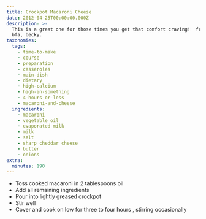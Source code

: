 ```yaml
---
title: Crockpot Macaroni Cheese
date: 2012-04-25T00:00:00.000Z
description: >-
  This is a great one for those times you get that comfort craving!  from my
  bfa, becky.
taxonomies:
  tags:
    - time-to-make
    - course
    - preparation
    - casseroles
    - main-dish
    - dietary
    - high-calcium
    - high-in-something
    - 4-hours-or-less
    - macaroni-and-cheese
  ingredients:
    - macaroni
    - vegetable oil
    - evaporated milk
    - milk
    - salt
    - sharp cheddar cheese
    - butter
    - onions
extra:
  minutes: 190
---
```

 - Toss cooked macaroni in 2 tablespoons oil
 - Add all remaining ingredients
 - Pour into lightly greased crockpot
 - Stir well
 - Cover and cook on low for three to four hours , stirring occasionally
